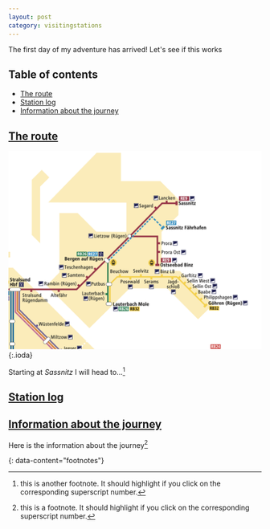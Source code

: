 ```yaml
---
layout: post
category: visitingstations
---
```


The first day of my adventure has arrived! Let's see if this works

## Table of contents
- [The route](#the-route)
- [Station log](#station-log)
- [Information about the journey](#information-about-the-journey)

## [The route](#the-route)


![theme logo](day1route.png){:.ioda}

Starting at *Sassnitz* I will head to...[^2]


## [Station log](#station-log)



## [Information about the journey](#information-about-the-journey)

Here is the information about the journey[^1]

{: data-content="footnotes"}

[^1]: this is a footnote. It should highlight if you click on the corresponding superscript number.


[^2]: this is another footnote. It should highlight if you click on the corresponding superscript number.
